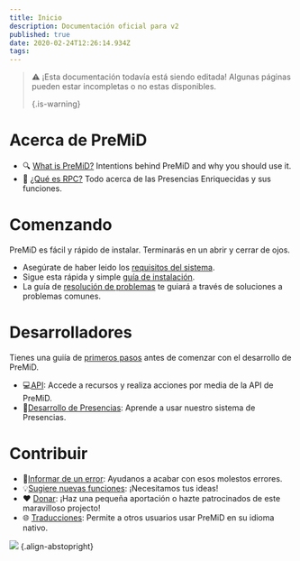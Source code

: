 ```yaml
---
title: Inicio
description: Documentación oficial para v2
published: true
date: 2020-02-24T12:26:14.934Z
tags:
---
```


> :warning: ¡Esta documentación todavía está siendo editada! Algunas páginas pueden estar incompletas o no estas disponibles. 
> 
> {.is-warning}

# Acerca de PreMiD
- :mag: [What is PreMiD?](/about) Intentions behind PreMiD and why you should use it.
- :link: [¿Qué es RPC?](https://discordapp.com/rich-presence) Todo acerca de las Presencias Enriquecidas y sus funciones.

# Comenzando

PreMiD es fácil y rápido de instalar. Terminarás en un abrir y cerrar de ojos.

- Asegúrate de haber leido los [requisitos del sistema](/install/requirements).
- Sigue esta rápida y simple [guía de instalación](/install).
- La guía de [resolución de problemas](/troubleshooting) te guiará a través de soluciones a problemas comunes.

# Desarrolladores

Tienes una guiía de [primeros pasos](/dev) antes de comenzar con el desarrollo de PreMiD.

- :computer:[API](/dev/api): Accede a recursos y realiza acciones por media de la API de PreMiD.
- :wrench:[Desarrollo de Presencias](/dev/presence): Aprende a usar nuestro sistema de Presencias.

# Contribuir
- :bug:[Informar de un error](https://github.com/PreMiD): Ayudanos a acabar con esos molestos errores.
- :bulb:[Sugiere nuevas funciones](https://discord.gg/WvfVZ8T): ¡Necesitamos tus ideas!
- :heart: [Donar](https://www.patreon.com/Timeraa): ¡Haz una pequeña aportación o hazte patrocinados de este maravilloso projecto!
- :globe_with_meridians: [Traducciones](https://translate.premid.app): Permite a otros usuarios usar PreMiD en su idioma nativo.

![](https://beta.premid.app/img/logo.2b414dc2.gif) {.align-abstopright}